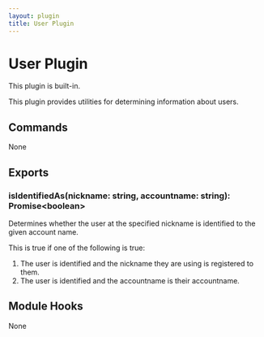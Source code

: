 ```yaml
---
layout: plugin
title: User Plugin
---
```


# User Plugin

This plugin is built-in.

This plugin provides utilities for determining information about users.

## Commands

None

## Exports

### isIdentifiedAs(nickname: string, accountname: string): Promise&lt;boolean&gt;

Determines whether the user at the specified nickname is identified to
the given account name.

This is true if one of the following is true:

1. The user is identified and the nickname they are using is registered to them.
2. The user is identified and the accountname is their accountname.

## Module Hooks

None